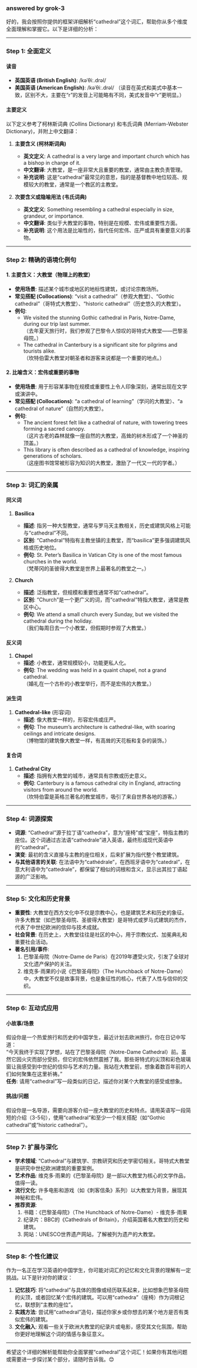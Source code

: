 ### answered by grok-3
好的，我会按照你提供的框架详细解析“cathedral”这个词汇，帮助你从多个维度全面理解和掌握它。以下是详细的分析：

---

### Step 1: 全面定义

#### 读音
- **英国英语 (British English)**: /kəˈθiː.drəl/
- **美国英语 (American English)**: /kəˈθiː.drəl/
（读音在英式和美式中基本一致，区别不大，主要在“r”的发音上可能略有不同，美式发音中“r”更明显。）

#### 主要定义
以下定义参考了柯林斯词典 (Collins Dictionary) 和韦氏词典 (Merriam-Webster Dictionary)，并附上中文翻译：

1. **主要含义 (柯林斯词典)**  
   - **英文定义**: A cathedral is a very large and important church which has a bishop in charge of it.  
   - **中文翻译**: 大教堂，是一座非常大且重要的教堂，通常由主教负责管理。
   - **补充说明**: 这是“cathedral”最常见的意思，指的是基督教中地位较高、规模较大的教堂，通常是一个教区的主教堂。

2. **次要含义或隐喻用法 (韦氏词典)**  
   - **英文定义**: Something resembling a cathedral especially in size, grandeur, or importance.  
   - **中文翻译**: 类似于大教堂的事物，特别是在规模、宏伟或重要性方面。  
   - **补充说明**: 这个用法是比喻性的，指代任何宏伟、庄严或具有重要意义的事物。

---

### Step 2: 精确的语境化例句

#### 1. 主要含义：大教堂（物理上的教堂）
- **使用场景**: 描述某个城市或地区的地标性建筑，或讨论宗教场所。
- **常见搭配 (Collocations)**: “visit a cathedral”（参观大教堂）、“Gothic cathedral”（哥特式大教堂）、“historic cathedral”（历史悠久的大教堂）。
- **例句**:
  - We visited the stunning Gothic cathedral in Paris, Notre-Dame, during our trip last summer.  
    （去年夏天旅行时，我们参观了巴黎令人惊叹的哥特式大教堂——巴黎圣母院。）
  - The cathedral in Canterbury is a significant site for pilgrims and tourists alike.  
    （坎特伯雷大教堂对朝圣者和游客来说都是一个重要的地点。）

#### 2. 比喻含义：宏伟或重要的事物
- **使用场景**: 用于形容某事物在规模或重要性上令人印象深刻，通常出现在文学或演讲中。
- **常见搭配 (Collocations)**: “a cathedral of learning”（学问的大教堂）、“a cathedral of nature”（自然的大教堂）。
- **例句**:
  - The ancient forest felt like a cathedral of nature, with towering trees forming a sacred canopy.  
    （这片古老的森林就像一座自然的大教堂，高耸的树木形成了一个神圣的顶盖。）
  - This library is often described as a cathedral of knowledge, inspiring generations of scholars.  
    （这座图书馆常被形容为知识的大教堂，激励了一代又一代的学者。）

---

### Step 3: 词汇的亲属

#### 同义词
1. **Basilica**  
   - **描述**: 指另一种大型教堂，通常与罗马天主教相关，历史或建筑风格上可能与“cathedral”不同。  
   - **区别**: “Cathedral”特指有主教坐镇的主教堂，而“basilica”更多强调建筑风格或历史地位。  
   - **例句**: St. Peter’s Basilica in Vatican City is one of the most famous churches in the world.  
     （梵蒂冈的圣彼得大教堂是世界上最著名的教堂之一。）

2. **Church**  
   - **描述**: 泛指教堂，但规模和重要性通常不如“cathedral”。  
   - **区别**: “Church”是一个更广义的词，而“cathedral”特指大教堂，通常是教区中心。  
   - **例句**: We attend a small church every Sunday, but we visited the cathedral during the holiday.  
     （我们每周日去一个小教堂，但假期时参观了大教堂。）

#### 反义词
1. **Chapel**  
   - **描述**: 小教堂，通常规模较小，功能更私人化。  
   - **例句**: The wedding was held in a quaint chapel, not a grand cathedral.  
     （婚礼在一个古朴的小教堂举行，而不是宏伟的大教堂。）

#### 派生词
1. **Cathedral-like** (形容词)  
   - **描述**: 像大教堂一样的，形容宏伟或庄严。  
   - **例句**: The museum’s architecture is cathedral-like, with soaring ceilings and intricate designs.  
     （博物馆的建筑像大教堂一样，有高耸的天花板和复杂的装饰。）

#### 复合词
1. **Cathedral City**  
   - **描述**: 指拥有大教堂的城市，通常具有宗教或历史意义。  
   - **例句**: Canterbury is a famous cathedral city in England, attracting visitors from around the world.  
     （坎特伯雷是英格兰著名的教堂城市，吸引了来自世界各地的游客。）

---

### Step 4: 词源探索

- **词源**: “Cathedral”源于拉丁语“cathedra”，意为“座椅”或“宝座”，特指主教的座位。这个词通过古法语“cathedrale”进入英语，最终形成现代英语中的“cathedral”。  
- **演变**: 最初的含义直接与主教的座位相关，后来扩展为指代整个教堂建筑。  
- **与其他语言的关联**: 在法语中为“cathédrale”，在西班牙语中为“catedral”，在意大利语中为“cattedrale”，都保留了相似的词根和含义，显示出其拉丁语起源的广泛影响。

---

### Step 5: 文化和历史背景

- **重要性**: 大教堂在西方文化中不仅是宗教中心，也是建筑艺术和历史的象征。许多大教堂（如巴黎圣母院、圣彼得大教堂）是哥特式或罗马式建筑的杰作，代表了中世纪欧洲的信仰与技术成就。  
- **社会背景**: 在历史上，大教堂往往是社区的中心，用于宗教仪式、加冕典礼和重要社会活动。  
- **著名引用/事件**:
  1. 巴黎圣母院（Notre-Dame de Paris）在2019年遭受火灾，引发了全球对文化遗产保护的关注。  
  2. 维克多·雨果的小说《巴黎圣母院》（The Hunchback of Notre-Dame）中，大教堂不仅是故事背景，也是象征性的核心，代表了人性与信仰的交织。

---

### Step 6: 互动式应用

#### 小故事/场景
假设你是一个热爱旅行和历史的中国学生，最近计划去欧洲旅行。你在日记中写道：  
“今天我终于实现了梦想，站在了巴黎圣母院（Notre-Dame Cathedral）前。虽然它因火灾而部分受损，但它的宏伟依然震撼了我。那些哥特式的尖顶和彩色玻璃窗让我感受到中世纪的信仰与艺术的力量。我站在大教堂前，想象着数百年前的人们如何聚集在这里祈祷。”  
**任务**: 请用“cathedral”写一段类似的日记，描述你对某个大教堂的感受或想象。

#### 挑战/问题
假设你是一名导游，需要向游客介绍一座大教堂的历史和特点。请用英语写一段简短的介绍（3-5句），使用“cathedral”和至少一个相关搭配（如“Gothic cathedral”或“historic cathedral”）。

---

### Step 7: 扩展与深化

- **学术领域**: “Cathedral”与建筑学、宗教研究和历史学密切相关。哥特式大教堂是研究中世纪欧洲建筑的重要案例。  
- **艺术作品**: 维克多·雨果的《巴黎圣母院》是一部以大教堂为核心的文学作品，值得一读。  
- **流行文化**: 许多电影和游戏（如《刺客信条》系列）以大教堂为背景，展现其神秘和宏伟。  
- **推荐资源**:
  1. 书籍：《巴黎圣母院》（The Hunchback of Notre-Dame）- 维克多·雨果  
  2. 纪录片：BBC的《Cathedrals of Britain》，介绍英国著名大教堂的历史和建筑。  
  3. 网站：UNESCO世界遗产网站，了解被列为遗产的大教堂。

---

### Step 8: 个性化建议

作为一名正在学习英语的中国学生，你可能对词汇的记忆和文化背景的理解有一定挑战。以下是针对你的建议：  
1. **记忆技巧**: 将“cathedral”与具体的图像或经历联系起来，比如想象巴黎圣母院的尖顶，或者回忆某个宏伟的建筑。可以用“cathedra”（座椅）作为词根记忆，联想到“主教的座位”。  
2. **实践方法**: 尝试用“cathedral”造句，描述你家乡或你想去的某个地方是否有类似宏伟的建筑。  
3. **文化融入**: 观看一些关于欧洲大教堂的纪录片或电影，感受其文化氛围，帮助你更好地理解这个词的情感与象征意义。  

---

希望这个详细的解析能帮助你全面掌握“cathedral”这个词汇！如果你有其他问题或需要进一步探讨某个部分，请随时告诉我。😊